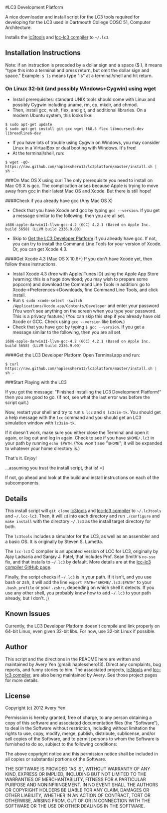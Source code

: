 #LC3 Development Platform

A nice downloader and install script for the LC3 tools required for developing for the LC3 used in Dartmouth College COSC 51, Computer Architecture.

Installs the [lc3tools](https://github.com/haplesshero13/lc3tools) and [lcc-lc3 compiler](https://github.com/haplesshero13/lcc-lc3) to `~/.lc3`.

## Installation Instructions
Note: if an instruction is preceded by a dollar sign and a space ($ ), it means "type this into a terminal and press return, but omit the dollar sign and space." Example: `$ ls` means type "ls" at a terminal/shell and hit return.

### On Linux 32-bit (and possibly Windows+Cygwin) using wget
* Install prerequisites: standard UNIX tools should come with Linux and possibly Cygwin including uname, rm, cp, mkdir, and chmod.
* Then, install gcc, wish, flex, and git, and additional libraries. On a modern Ubuntu system, this looks like:

```
$ sudo apt-get update
$ sudo apt-get install git gcc wget tk8.5 flex libncurses5-dev libreadline6-dev
```
* If you have lots of trouble using Cygwin on Windows, you may consider Linux in a VirtualBox or dual booting with Windows. It's free!
* At the terminal/shell, run:

```
$ wget -qO- https://raw.github.com/haplesshero13/lc3platform/master/install.sh | sh -
```

###On Mac OS X using curl
The only prerequisite you need to install on Mac OS X is gcc. The complication arises because Apple is trying to move away from gcc in their latest Mac OS and Xcode. But there is still hope!

####Check if you already have gcc (Any Mac OS X)

* Check that you have Xcode and gcc by typing `gcc --version`. If you get a message similar to the following, then you are all set.

```
i686-apple-darwin11-llvm-gcc-4.2 (GCC) 4.2.1 (Based on Apple Inc. build 5658) (LLVM build 2336.9.00)
```

* Skip to [Get the LC3 Developer Platform](#get-the-lc3-developer-platform) if you already have gcc. If not, you can try to install the Command Line Tools for your version of Xcode. Or, you can get Xcode 4.3.

####Get Xcode 4.3 (Mac OS X 10.6+)
If you don't have Xcode yet, then follow these instructions.

* Install Xcode 4.3 (free with Apple/iTunes ID) using the Apple App Store (warning: this is a huge download; you may wish to prepare some popcorn) and download the Command Line Tools in addition: go to Xcode&rarr;Preferences&rarr;Downloads, find Command Line Tools, and click install.
* Run `$ sudo xcode-select -switch /Applications/Xcode.app/Contents/Developer` and enter your password (You won't see anything on the screen when you type your password. This is a privacy feature.) (You can skip this step if you already have old Xcode or GCC. Check using `gcc --version` like below.)
* Check that you have gcc by typing `$ gcc --version`. If you get a message similar to the following, then you are all set.

```
i686-apple-darwin11-llvm-gcc-4.2 (GCC) 4.2.1 (Based on Apple Inc. build 5658) (LLVM build 2336.9.00)
```

####Get the LC3 Developer Platform
Open Terminal.app and run:

```
$ curl https://raw.github.com/haplesshero13/lc3platform/master/install.sh | sh -
```

###Start Playing with the LC3

If you got the message: "Finished installing the LC3 Development Platform!" then you are good to go. (If not, see what the last error was before the script quit.)

Now, restart your shell and try to run `$ lcc` and `$ lc3sim-tk`. You should get a help message with the `lcc` command and you should get an LC3 simulation window with `lc3sim-tk`.

If it doesn't work, make sure you either close the Terminal and open it again, or log out and log in again. Check to see if you have `$HOME/.lc3` in your path by running `echo $PATH`. (You won't see "`$HOME`"; it will be expanded to whatever your home directory is.)

That's it. Enjoy!

...assuming you trust the install script, that is! =]

If not, go ahead and look at the build and install instructions on each of the subcomponents.

## Details
This install script will `git clone` [lc3tools](https://github.com/haplesshero13/lc3tools) and [lcc-lc3 compiler](https://github.com/haplesshero13/lcc-lc3) to `~/.lc3tools` and `~/.lcc-lc3`. Then, it will `cd` into each directory and run `./configure` and `make install` with the directory `~/.lc3` as the install target directory for both.

The `lc3tools` includes a simulator for the LC3, as well as an assembler and a basic OS. It is originally by Steven S. Lumetta.

The `lcc-lc3` C compiler is an updated version of LCC for LC3, originally by Ajay Ladsaria and Sanjay J. Patel, that includes Prof. Sean Smith's `no-sse` fix, and that installs to `~/.lc3` by default. More details are at the [lcc-lc3 compiler GitHub page](https://github.com/haplesshero13/lcc-lc3).

Finally, the script checks if `~/.lc3` is in your path. If it isn't, and you use bash or zsh, it will add the line `export PATH="$HOME/.lc3:$PATH"` to your `.bash_profile` or your `.zshrc`, depending on which shell it detects. If you use any other shell, you probably know how to add `~/.lc3` to your path already, but I don't. ;)

## Known Issues

Currently, the LC3 Developer Platform doesn't compile and link properly on 64-bit Linux, even given 32-bit libs. For now, use 32-bit Linux if possible.

## Author
This script and the directions in the README here are written and maintained by Avery Yen (gmail: haplesshero13). Direct any complaints, bug reports, and funny stories to him. The associated projects, [lc3tools](https://github.com/haplesshero13/lc3tools) and [lcc-lc3 compiler](https://github.com/haplesshero13/lcc-lc3), are also being maintained by Avery. See those project pages for more details.

## License

Copyright (c) 2012 Avery Yen

Permission is hereby granted, free of charge, to any person obtaining a copy of this software and associated documentation files (the "Software"), to deal in the Software without restriction, including without limitation the rights to use, copy, modify, merge, publish, distribute, sublicense, and/or sell copies of the Software, and to permit persons to whom the Software is furnished to do so, subject to the following conditions:

The above copyright notice and this permission notice shall be included in all copies or substantial portions of the Software.

THE SOFTWARE IS PROVIDED "AS IS", WITHOUT WARRANTY OF ANY KIND, EXPRESS OR IMPLIED, INCLUDING BUT NOT LIMITED TO THE WARRANTIES OF MERCHANTABILITY, FITNESS FOR A PARTICULAR PURPOSE AND NONINFRINGEMENT. IN NO EVENT SHALL THE AUTHORS OR COPYRIGHT HOLDERS BE LIABLE FOR ANY CLAIM, DAMAGES OR OTHER LIABILITY, WHETHER IN AN ACTION OF CONTRACT, TORT OR OTHERWISE, ARISING FROM, OUT OF OR IN CONNECTION WITH THE SOFTWARE OR THE USE OR OTHER DEALINGS IN THE SOFTWARE.